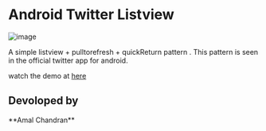 <h1>Android Twitter Listview</h1>

![image](https://lh5.googleusercontent.com/-5P4ynTXjMQc/U7KRmajUGuI/AAAAAAAAAGQ/d7dTE5UcjkM/w346-h573/something.gif)

A simple listview + pulltorefresh + quickReturn pattern . This pattern is seen in the official twitter app for android.

watch the demo at [here](https://www.youtube.com/watch?v=wKn6nJWwkrk&feature=youtu.be)

<h2>Devoloped by</h2>
**Amal Chandran**
